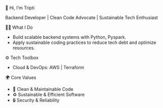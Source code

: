 👋 Hi, I'm Tripti

Backend Developer | Clean Code Advocate | Sustainable Tech Enthusiast

👨‍💻 What I Do
- Build scalable backend systems with Python, Pyspark.  
 - Apply sustainable coding practices to reduce tech debt and optimize resources.  

⚙️ Tech Toolbox 
- Cloud & DevOps: AWS | Terraform  

🌍 Core Values
- 🧼 Clean & Maintainable Code  
- ♻️ Sustainable & Efficient Software  
- 🔒 Security & Reliability  
<!--
**TriptiGoel28/TriptiGoel28** is a ✨ _special_ ✨ repository because its `README.md` (this file) appears on your GitHub profile.

Here are some ideas to get you started:

- 🔭 I’m currently working on ...
- 🌱 I’m currently learning ...
- 👯 I’m looking to collaborate on ...
- 🤔 I’m looking for help with ...
- 💬 Ask me about ...
- 📫 How to reach me: ...
- 😄 Pronouns: ...
- ⚡ Fun fact: ...
-->
